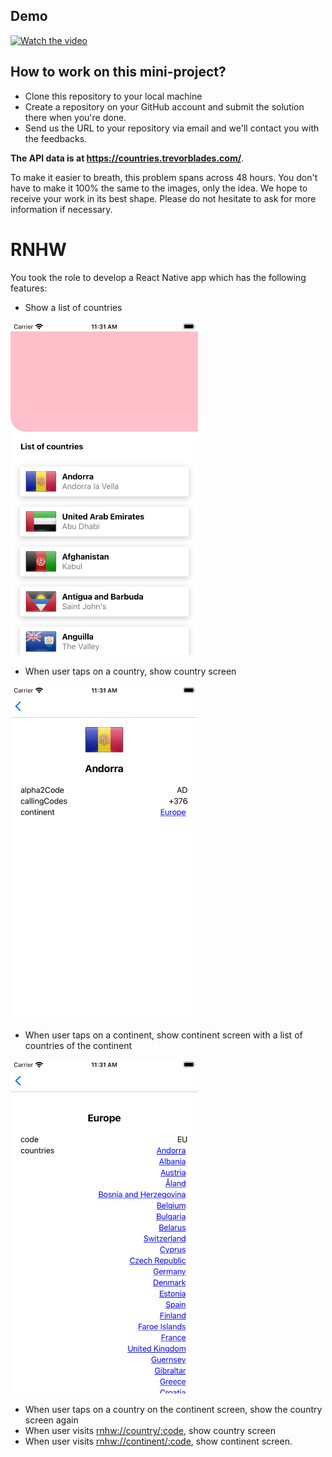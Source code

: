 ## Demo

[![Watch the video](https://i.imgur.com/vKb2F1B.png)](./videos/android-demo.mp4)


## How to work on this mini-project?

- Clone this repository to your local machine
- Create a repository on your GitHub account and submit the solution there when you're done.
- Send us the URL to your repository via email and we'll contact you with the feedbacks.

**The API data is at https://countries.trevorblades.com/**.

To make it easier to breath, this problem spans across 48 hours. You don't have to make it 100% the same to the images, only the idea. We hope to receive your work in its best shape. Please do not hesitate to ask for more information if necessary.

# RNHW

You took the role to develop a React Native app which has the following features:

- Show a list of countries

<img src="problem/1.png" width="300" />

- When user taps on a country, show country screen

<img src="problem/2.png" width="300" />

- When user taps on a continent, show continent screen with a list of countries of the continent

<img src="problem/3.png" width="300" />

- When user taps on a country on the continent screen, show the country screen again
- When user visits [rnhw://country/:code](rnhw://country/:code), show country screen
- When user visits [rnhw://continent/:code](rnhw://continent/:code), show continent screen.

